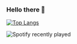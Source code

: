 ### Hello there 👋

[![Top Langs](https://github-readme-stats-git-masterrstaa-rickstaa.vercel.app/api/top-langs/?username=axelfrache&theme=transparent)](https://github.com/anuraghazra/github-readme-stats)

![Spotify recently played](https://spotify-recently-played-readme.vercel.app/api?user=21gkotrpjlxzbrv3k37z2y3ni&count=1)
<!---
![Anurag's GitHub stats](https://github-readme-stats.vercel.app/api?username=axelfrache&show_icons=true&theme=transparent)
-->
